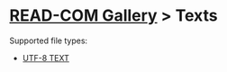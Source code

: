 # [READ-COM Gallery](..) > Texts

Supported file types:
* [UTF-8 TEXT](https://en.wikipedia.org/wiki/UTF-8)
